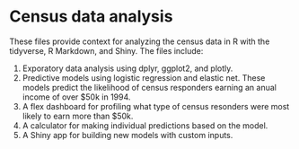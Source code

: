 # Census data analysis

These files provide context for analyzing the census data in R with the tidyverse, R Markdown, and Shiny. The files include:

1. Exporatory data analysis using dplyr, ggplot2, and plotly.
2. Predictive models using logistic regression and elastic net. These models predict the likelihood of census responders earning an anual income of over $50k in 1994.
3. A flex dashboard for profiling what type of census resonders were most likely to earn more than $50k.
4. A calculator for making individual predictions based on the model.
5. A Shiny app for building new models with custom inputs.

